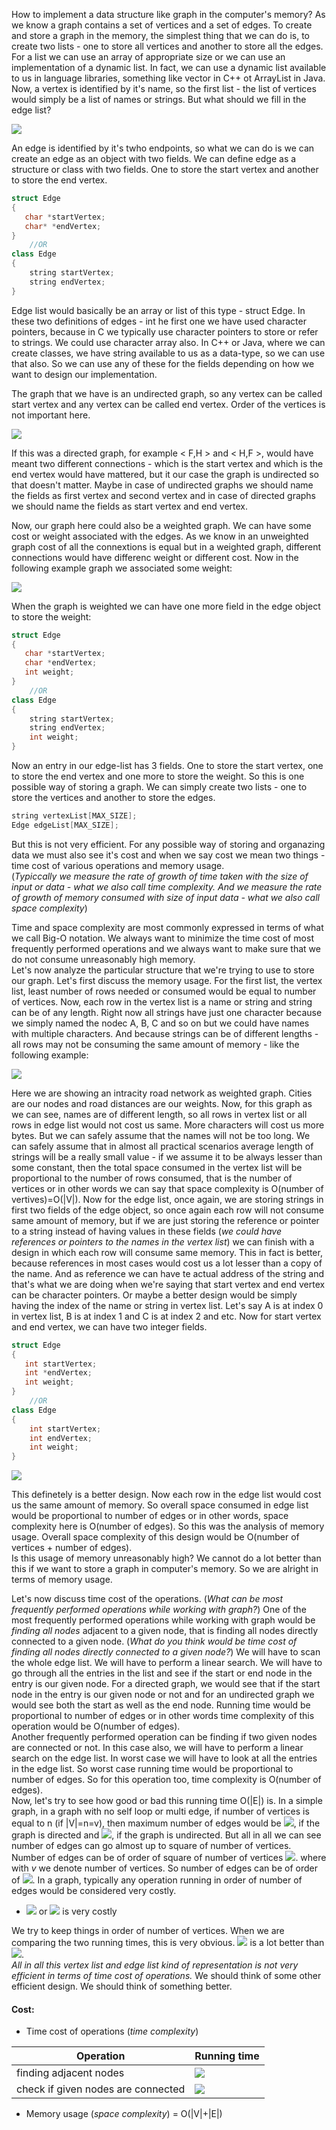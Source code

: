 How to implement a data structure like graph in the computer's memory? As we know a graph contains a set of vertices and a set of edges. To create and store a graph in the memory, the simplest thing that we can do is, to create two lists - one to store all vertices and another to store all the edges. For a list we can use an array of appropriate size or we can use an implementation of a dynamic list. In fact, we can use a dynamic list available to us in language libraries, something like vector in C++ ot ArrayList in Java. Now, a vertex is identified by it's name, so the first list - the list of vertices would simply be a list of names or strings. But what should we fill in the edge list?

![](https://i.ibb.co/V9xzMj9/gr1.png)

An edge is identified by it's twho endpoints, so what we can do is we can create an edge as an object with two fields. We can define edge as a structure or class with two fields. One to store the start vertex and another to store the end vertex.

```cpp
struct Edge
{
   char *startVertex;
   char* *endVertex;
}
    //OR
class Edge
{
    string startVertex;
    string endVertex;
}
```
Edge list would basically be an array or list of this type - struct Edge. In these two definitions of edges - int he first one we have used character pointers, because in C we typically use character pointers to store or refer to strings. We could use character array also. In C++ or Java, where we can create classes, we have string available to us as a data-type, so we can use that also. So we can use any of these for the fields depending on how we want to design our implementation.

The graph that we have is an undirected graph, so any vertex can be called start vertex and any vertex can be called end vertex. Order of the vertices is not important here. 

![](https://i.ibb.co/cy2pxg6/gr2.png)

If this was a directed graph, for example < F,H > and < H,F >, would have meant two different connections - which is the start vertex and which is the end vertex would have mattered, but it our case the graph is undirected so that doesn't matter. Maybe in case of undirected graphs we should name the fields as first vertex and second vertex and in case of directed graphs we should name the fields as start vertex and end vertex. 

Now, our graph here could also be a weighted graph. We can have some cost or weight associated with the edges. As we know in an unweighted graph cost of all the connextions is equal but in a weighted graph, different connections would have differenc weight or different cost. Now in the following example graph we associated some weight:

![](https://i.ibb.co/Wnz1vzf/gr3.png)

When the graph is weighted we can have one more field in the edge object to store the weight:

```cpp
struct Edge
{
   char *startVertex;
   char *endVertex;
   int weight;
}
    //OR
class Edge
{
    string startVertex;
    string endVertex;
    int weight;
}
```

Now an entry in our edge-list has 3 fields. One to store the start vertex, one to store the end vertex and one more to store the weight. So this is one possible way of storing a graph. We can simply create two lists - one to store the vertices and another to store the edges.

```cpp
string vertexList[MAX_SIZE];
Edge edgeList[MAX_SIZE];
```

But this is not very efficient. For any possible way of storing and organazing data we must also see it's cost and when we say cost we mean two things - time cost of various operations and memory usage.<br>
(*Typiccally we measure the rate of growth of time taken with the size of input or data - what we also call time complexity. And we measure the rate of growth of memory consumed with size of input data - what we also call space complexity*)

Time and space complexity are most commonly expressed in terms of what we call Big-O notation. We always want to minimize the time cost of most frequently performed operations and we always want to make sure that we do not consume unreasonably high memory.<br> Let's now analyze the particular structure that we're trying to use to store our graph. Let's first discuss the memory usage. For the first list, the vertex list, least number of rows needed or consumed would be equal to number of vertices. Now, each row in the vertex list is a name or string and string can be of any length. Right now all strings have just one character because we simply named the nodec A, B, C and so on but we could have names with multiple characters. And because strings can be of different lengths - all rows may not be consuming the same amount of memory - like the following example:

![](https://i.ibb.co/1qxRbYs/gr4.png)

Here we are showing an intracity road network as weighted graph. Cities are our nodes and road distances are our weights. Now, for this graph as we can see, names are of different length, so all rows in vertex list or all rows in edge list would not cost us same. More characters will cost us more bytes. But we can safely assume that the names will not be too long. We can safely assume that in almost all practical scenarios average length of strings will be a really small value - if we assume it to be always lesser than some constant, then the total space consumed in the vertex list will be proportional to the number of rows consumed, that is the number of vertices or in other words we can say that space complexity is O(number of vertives)=O(|V|). Now for the edge list, once again, we are storing strings in first two fields of the edge object, so once again each row will not consume same amount of memory, but if we are just storing the reference or pointer to a string instead of having values in these fields (*we could have references or pointers to the names in the vertex list*) we can finish with a design in which each row will consume same memory. This in fact is better, because references in most cases would cost us a lot lesser than a copy of the name. And as reference we can have te actual address of the string and that's what we are doing when we're saying that start vertex and end vertex can be character pointers. Or maybe a better design would be simply having the index of the name or string in vertex list. Let's say A is at index 0 in vertex list, B is at index 1 and C is at index 2 and etc. Now for start vertex and end vertex, we can have two integer fields. 

```cpp
struct Edge
{
   int startVertex;
   int *endVertex;
   int weight;
}
    //OR
class Edge
{
    int startVertex;
    int endVertex;
    int weight;
}
```

![](https://i.ibb.co/k2ymnSV/gr5.png)

This definetely is a better design. Now each row in the edge list would cost us the same amount of memory. So overall space consumed in edge list would be proportional to number of edges or in other words, space complexity here is O(number of edges). So this was the analysis of memory usage. Overall space complexity of this design would be O(number of vertices + number of edges).<br>
Is this usage of memory unreasonably high? We cannot do a lot better than this if we want to store a graph in computer's memory. So we are alright in terms of memory usage.

Let's now discuss time cost of the operations. (*What can be most frequently performed operations while working with graph?*) One of the most frequently performed operations while working with graph would be *finding all nodes* adjacent to a given node, that is finding all nodes directly connected to a given node. (*What do you think would be time cost of finding all nodes directly connected to a given node?*) We will have to scan the whole edge list. We will have to perform a linear search. We will have to go through all the entries in the list and see if the start or end node in the entry is our given node. For a directed graph, we would see that if the start node in the entry is our given node or not and for an undirected graph we would see both the start as well as the end node. Running time would be proportional to number of edges or in other words time complexity of this operation would be O(number of edges).<br>Another frequently performed operation can be finding if two given nodes are connected or not. In this case also, we will have to perform a linear search on the edge list. In worst case we will have to look at all the entries in the edge list. So worst case running time would be proportional to number of edges. So for this operation too, time complexity is O(number of edges).<br>Now, let's try to see how good or bad this running time O(|E|) is. In a simple graph, in a graph with no self loop or multi edge, if number of vertices is equal to n (if |V|=n=v), then maximum number of edges would be <img src="https://latex.codecogs.com/svg.latex?\Large&space;0\le\{{E}|\le{n(v-1)}">, if the graph is directed and  <img src="https://latex.codecogs.com/svg.latex?\Large&space;0\le{|{E}|}\le\frac{v(v-1)}{2}">, if the graph is undirected. But all in all we can see number of edges can go almost up to square of number of vertices. Number of edges can be of order of square of number of vertices <img src="https://latex.codecogs.com/svg.latex?\Large&space;|{E}|=v(v-1)=v^2-v=O(v^2)">. where with *v* we denote number of vertices. So number of edges can be of order of <img src="https://latex.codecogs.com/svg.latex?\Large&space;v^2">. In a graph, typically any operation running in order of number of edges would be considered very costly.
- <img src="https://latex.codecogs.com/svg.latex?\Large&space;O\(|{E}|\)"> or <img src="https://latex.codecogs.com/svg.latex?\Large&space;O(|{v}|*|{v}|)"> is very costly

We try to keep things in order of number of vertices. When we are comparing the two running times, this is very obvious. <img src="https://latex.codecogs.com/svg.latex?\Large&space;O(|{v}|)"> is a lot better than <img src="https://latex.codecogs.com/svg.latex?\Large&space;O\(|{v^2}|)">.<br> *All in all this vertex list and edge list kind of representation is not very efficient in terms of time cost of operations.* We should think of some other efficient design. We should think of something better. 

#### Cost:
- Time cost of operations (*time complexity*)

Operation|Running time
-|-
finding adjacent nodes|<img src="https://latex.codecogs.com/svg.latex?\Large&space;O\(\|{E}\|\)">
check if given nodes are connected|<img src="https://latex.codecogs.com/svg.latex?\Large&space;O\(\|{E}\|\)">

- Memory usage (*space complexity*) = O(|V|+|E|)


